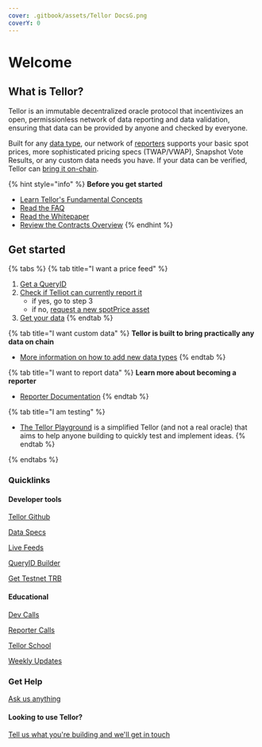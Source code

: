 ```yaml
---
cover: .gitbook/assets/Tellor DocsG.png
coverY: 0
---
```


# Welcome

## What is Tellor? <a href="#what-is-tellor" id="what-is-tellor"></a>

Tellor is an immutable decentralized oracle protocol that incentivizes an open, permissionless network of data reporting and data validation, ensuring that data can be provided by anyone and checked by everyone.

Built for any [data type](https://tellor.io/blog/how-to-query-custom-data-with-tellor/), our network of [reporters](https://docs.tellor.io/tellor/reporting-data/becoming-a-reporter) supports your basic spot prices, more sophisticated pricing specs (TWAP/VWAP), Snapshot Vote Results, or any custom data needs you have. If your data can be verified, Tellor can [bring it on-chain](https://feed.tellor.io).

{% hint style="info" %}
**Before you get started**

* [Learn Tellor's Fundamental Concepts](the-basics/fundamentals.md)
* [Read the FAQ](the-basics/fundamentals.md#faq)
* [Read the Whitepaper](https://tellor.io/whitepaper/)
* [Review the Contracts Overview](the-basics/contracts-overview.md)
{% endhint %}

## Get started <a href="#get-started" id="get-started"></a>

{% tabs %}
{% tab title="I want a price feed" %}
1. [Get a QueryID](getting-data/creating-a-query.md#getting-a-query-id-and-query-data)
2. [Check if Telliot can currently report it](https://github.com/tellor-io/telliot-feeds/tree/main/src/telliot\_feeds/feeds)
   * if yes, go to step 3
   * if no, [request a new spotPrice asset](https://github.com/tellor-io/dataSpecs/issues/24)
3. [Get your data](https://docs.tellor.io/tellor/getting-data/reading-data)
{% endtab %}

{% tab title="I want custom data" %}
**Tellor is built to bring practically any data on chain**

* [More information on how to add new data types](getting-data/creating-a-query.md#creating-a-new-query-type)
{% endtab %}

{% tab title="I want to report data" %}
**Learn more about becoming a reporter**

* [Reporter Documentation](https://docs.tellor.io/tellor/reporting-data/becoming-a-reporter)
{% endtab %}

{% tab title="I am testing" %} 
* [The Tellor Playground](https://github.com/tellor-io/TellorDocs/blob/brenda/getting-data/reading-data/tellor-playground.md) is a simplified Tellor (and not a real oracle) that aims to help anyone building to quickly test and implement ideas. 
{% endtab %}


{% endtabs %}

### Quicklinks

#### Developer tools

[Tellor Github](https://github.com/tellor-io)

[Data Specs](https://github.com/tellor-io/dataSpecs)

[Live Feeds](https://feed.tellor.io/)

[QueryID Builder](https://queryidbuilder.herokuapp.com/)

[Get Testnet TRB](https://twitter.com/trbfaucet)

#### Educational

[Dev Calls](https://www.youtube.com/playlist?list=PLuJHbmh0kCXXA6XrTM6dgYgz-RXiFNmRF)

[Reporter Calls](https://www.youtube.com/playlist?list=PLuJHbmh0kCXX1L2V5Bn3Qe-zlMmg5L4yG)

[Tellor School](https://www.youtube.com/playlist?list=PLuJHbmh0kCXVPHDA2Q3J3TfatBRGrOsm-)

[Weekly Updates](https://www.youtube.com/playlist?list=PLuJHbmh0kCXWRe-QPxaqcThzmj743ercz)

### Get Help

[Ask us anything](https://discord.com/channels/461602746336935936/794270931630948432)

#### Looking to use Tellor?

[Tell us what you're building and we'll get in touch](https://docs.google.com/forms/d/e/1FAIpQLSc5YEerq5y5\_YBiQg7ZwDVw76o\_1KmRmqXvzjeZlfshNKTvaQ/viewform)
